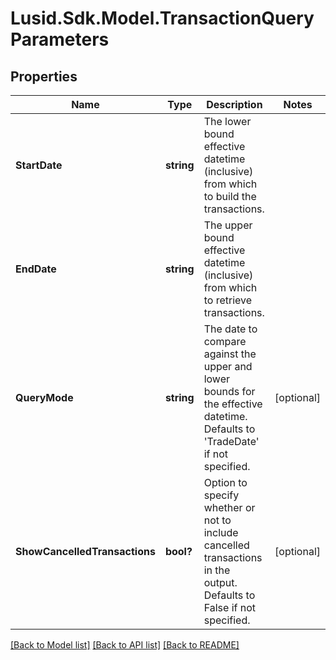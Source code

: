 
# Lusid.Sdk.Model.TransactionQueryParameters

## Properties

Name | Type | Description | Notes
------------ | ------------- | ------------- | -------------
**StartDate** | **string** | The lower bound effective datetime (inclusive) from which to build the transactions. | 
**EndDate** | **string** | The upper bound effective datetime (inclusive) from which to retrieve transactions. | 
**QueryMode** | **string** | The date to compare against the upper and lower bounds for the effective datetime. Defaults to &#39;TradeDate&#39; if not specified. | [optional] 
**ShowCancelledTransactions** | **bool?** | Option to specify whether or not to include cancelled transactions in the output. Defaults to False if not specified. | [optional] 

[[Back to Model list]](../README.md#documentation-for-models)
[[Back to API list]](../README.md#documentation-for-api-endpoints)
[[Back to README]](../README.md)

